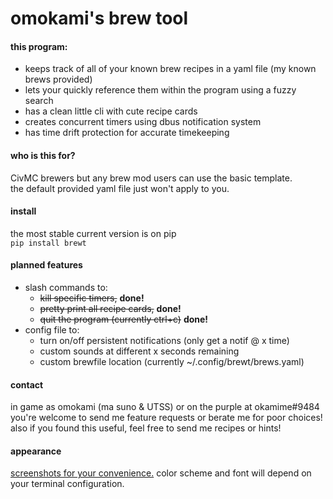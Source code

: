 # omokami's brew tool

#### this program:

- keeps track of all of your known brew recipes in a yaml file (my known brews provided)
- lets your quickly reference them within the program using a fuzzy search
- has a clean little cli with cute recipe cards
- creates concurrent timers using dbus notification system
- has time drift protection for accurate timekeeping

#### who is this for?

CivMC brewers but any brew mod users can use the basic template.  
the default provided yaml file just won't apply to you.

#### install

the most stable current version is on pip  
`pip install brewt`

#### planned features

- slash commands to:
    - ~~kill specific timers,~~ **done!**
    - ~~pretty print all recipe cards,~~ **done!**
    - ~~quit the program (currently ctrl+c)~~ **done!**
- config file to:
    - turn on/off persistent notifications (only get a notif @ x time)
    - custom sounds at different x seconds remaining
    - custom brewfile location (currently ~/.config/brewt/brews.yaml)

#### contact

in game as omokami (ma suno & UTSS) or on the purple at okamime#9484
you're welcome to send me feature requests or berate me for poor choices!
also if you found this useful, feel free to send me recipes or hints!

#### appearance

[screenshots for your convenience.](https://imgur.com/a/AiGQmxc)
color scheme and font will depend on your terminal configuration.
